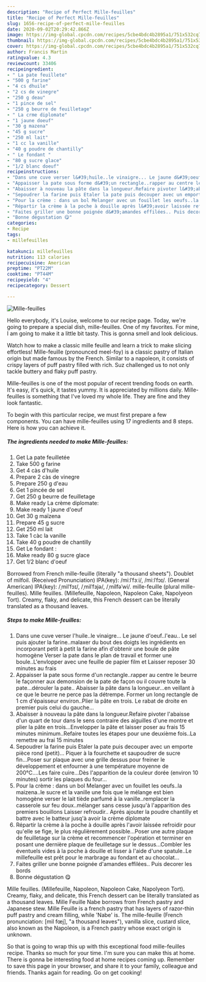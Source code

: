 ```yaml
---
description: "Recipe of Perfect Mille-feuilles"
title: "Recipe of Perfect Mille-feuilles"
slug: 1656-recipe-of-perfect-mille-feuilles
date: 2020-09-02T20:29:42.866Z
image: https://img-global.cpcdn.com/recipes/5cbe4bdc4b2895a1/751x532cq70/mille-feuilles-photo-principale-de-la-recette.jpg
thumbnail: https://img-global.cpcdn.com/recipes/5cbe4bdc4b2895a1/751x532cq70/mille-feuilles-photo-principale-de-la-recette.jpg
cover: https://img-global.cpcdn.com/recipes/5cbe4bdc4b2895a1/751x532cq70/mille-feuilles-photo-principale-de-la-recette.jpg
author: Francis Martin
ratingvalue: 4.3
reviewcount: 33406
recipeingredient:
- " La pate feuillete"
- "500 g farine"
- "4 cs dhuile"
- "2 cs de vinegre"
- "250 g deau"
- "1 pince de sel"
- "250 g beurre de feuilletage"
- " La crme diplomate"
- "1 jaune doeuf"
- "30 g mazena"
- "45 g sucre"
- "250 ml lait"
- "1 cc la vanille"
- "40 g poudre de chantilly"
- " Le fondant "
- "80 g sucre glace"
- "1/2 blanc doeuf"
recipeinstructions:
- "Dans une cuve verser l&#39;huile..le vinaigre... Le jaune d&#39;oeuf..l&#39;eau.. Le sel puis ajouter la farine..malaxer du bout des doigts les ingrédients en incorporant petit à petit la farine afin d&#39;obtenir une boule de pâte homogène Verser la pate dans le plan de travail et former une boule..L&#39;envlopper avec une feuille de papier film et Laisser reposer 30 minutes au frais"
- "Appaisser la pate sous forme d&#39;un rectangle..rapper au centre le beurre le façonner aux demonsion de la pate de façon ou il couvre toute la pate...dérouler la pate.. Abaisser la pâte dans la longueur...en veillant à ce que le beurre ne perce pas la détrempe. Former un long rectangle de 1 cm d&#39;épaisseur environ..Plier la pâte en trois. Le rabat de droite en premier puis celui du gauche..."
- "Abaisser à nouveau la pâte dans la longueur.Refaire pivoter l&#39;abaisse d&#39;un quart de tour dans le sens contraire des aiguilles d&#39;une montre et plier la pâte en trois...Envelopper la pâte et laisser poser au frais 15 minutes minimum..Refaire toutes les étapes pour une deuxième fois..La remettre au frai 15 minutes"
- "Sepoudrer la farine puis Etaler la pate puis decouper avec un emporte pièce rond (petit)... Piquer à la fourchette et saupoudrer de sucre fin...Poser sur plaque avec une grille dessus pour freiner le développement et enfourner à une température moyenne de 200°C....Les faire cuire...Dès l&#39;apparition de la couleur dorée (environ 10 minutes) sortir les plaques du four..."
- "Pour la crème : dans un bol Melanger avec un fouillet les oeufs..la maizena..le sucre et la vanille une fois que le mélange est bien homogène verser le lait tiède parfumé à la vanille..remplacer la casserole sur feu doux..mélanger sans cesse jusqu&#39;à l&#39;apparition des premiers bouillons Laisser refroudir.. Aprés ajouter la poudre chantilly et battre avec le batteur jusq&#39;à avoir la crème diplomate"
- "Répartir la crème à la poche à douille après l&#39;avoir laissée refroidir pour qu&#39;elle se fige, le plus régulièrement possible...Poser une autre plaque de feuilletage sur la crème et recommencer l&#39;opération et terminer en posant une dernière plaque de feuilletage sur le dessus...Combler les éventuels vides à la poche à douille et lisser à l&#39;aide d&#39;une spatule..Le millefeuille est prêt pour le marbrage au fondant et au chocolat..."
- "Faites griller une bonne poignée d&#39;amandes effilées.. Puis decorer les bords"
- "Bonne dégustation 😋"
categories:
- Recipe
tags:
- millefeuilles

katakunci: millefeuilles 
nutrition: 113 calories
recipecuisine: American
preptime: "PT22M"
cooktime: "PT44M"
recipeyield: "4"
recipecategory: Dessert

---
```



![Mille-feuilles](https://img-global.cpcdn.com/recipes/5cbe4bdc4b2895a1/751x532cq70/mille-feuilles-photo-principale-de-la-recette.jpg)

Hello everybody, it's Louise, welcome to our recipe page. Today, we're going to prepare a special dish, mille-feuilles. One of my favorites. For mine, I am going to make it a little bit tasty. This is gonna smell and look delicious.

Watch how to make a classic mille feuille and learn a trick to make slicing effortless! Mille-feuille (pronounced meel-foy) is a classic pastry of Italian origin but made famous by the French. Similar to a napoleon, it consists of crispy layers of puff pastry filled with rich. Suz challenged us to not only tackle buttery and flaky puff pastry.

Mille-feuilles is one of the most popular of recent trending foods on earth. It's easy, it's quick, it tastes yummy. It is appreciated by millions daily. Mille-feuilles is something that I've loved my whole life. They are fine and they look fantastic.


To begin with this particular recipe, we must first prepare a few components. You can have mille-feuilles using 17 ingredients and 8 steps. Here is how you can achieve it.

<!--inarticleads1-->

##### The ingredients needed to make Mille-feuilles:

1. Get  La pate feuilletée
1. Take 500 g farine
1. Get 4 càs d&#39;huile
1. Prepare 2 càs de vinegre
1. Prepare 250 g d&#39;eau
1. Get 1 pincée de sel
1. Get 250 g beurre de feuilletage
1. Make ready  La crème diplomate:
1. Make ready 1 jaune d&#39;oeuf
1. Get 30 g maïzena
1. Prepare 45 g sucre
1. Get 250 ml lait
1. Take 1 càc la vanille
1. Take 40 g poudre de chantilly
1. Get  Le fondant :
1. Make ready 80 g sucre glace
1. Get 1/2 blanc d&#39;oeuf


Borrowed from French mille-feuille (literally &#34;a thousand sheets&#34;). Doublet of milfoil. (Received Pronunciation) IPA(key): /miːlˈfɜːi/, /miːlˈfɔɪ/. (General American) IPA(key): /ˌmilˈfɔɪ/, /ˌmilˈfɜjə/, /ˌmilfəˈwi/. mille-feuille (plural mille-feuilles). Mille feuilles. (Millefeuille, Napoleon, Napoleon Cake, Napolyeon Tort). Creamy, flaky, and delicate, this French dessert can be literally translated as a thousand leaves. 

<!--inarticleads2-->

##### Steps to make Mille-feuilles:

1. Dans une cuve verser l&#39;huile..le vinaigre... Le jaune d&#39;oeuf..l&#39;eau.. Le sel puis ajouter la farine..malaxer du bout des doigts les ingrédients en incorporant petit à petit la farine afin d&#39;obtenir une boule de pâte homogène Verser la pate dans le plan de travail et former une boule..L&#39;envlopper avec une feuille de papier film et Laisser reposer 30 minutes au frais
1. Appaisser la pate sous forme d&#39;un rectangle..rapper au centre le beurre le façonner aux demonsion de la pate de façon ou il couvre toute la pate...dérouler la pate.. Abaisser la pâte dans la longueur...en veillant à ce que le beurre ne perce pas la détrempe. Former un long rectangle de 1 cm d&#39;épaisseur environ..Plier la pâte en trois. Le rabat de droite en premier puis celui du gauche...
1. Abaisser à nouveau la pâte dans la longueur.Refaire pivoter l&#39;abaisse d&#39;un quart de tour dans le sens contraire des aiguilles d&#39;une montre et plier la pâte en trois...Envelopper la pâte et laisser poser au frais 15 minutes minimum..Refaire toutes les étapes pour une deuxième fois..La remettre au frai 15 minutes
1. Sepoudrer la farine puis Etaler la pate puis decouper avec un emporte pièce rond (petit)... Piquer à la fourchette et saupoudrer de sucre fin...Poser sur plaque avec une grille dessus pour freiner le développement et enfourner à une température moyenne de 200°C....Les faire cuire...Dès l&#39;apparition de la couleur dorée (environ 10 minutes) sortir les plaques du four...
1. Pour la crème : dans un bol Melanger avec un fouillet les oeufs..la maizena..le sucre et la vanille une fois que le mélange est bien homogène verser le lait tiède parfumé à la vanille..remplacer la casserole sur feu doux..mélanger sans cesse jusqu&#39;à l&#39;apparition des premiers bouillons Laisser refroudir.. Aprés ajouter la poudre chantilly et battre avec le batteur jusq&#39;à avoir la crème diplomate
1. Répartir la crème à la poche à douille après l&#39;avoir laissée refroidir pour qu&#39;elle se fige, le plus régulièrement possible...Poser une autre plaque de feuilletage sur la crème et recommencer l&#39;opération et terminer en posant une dernière plaque de feuilletage sur le dessus...Combler les éventuels vides à la poche à douille et lisser à l&#39;aide d&#39;une spatule..Le millefeuille est prêt pour le marbrage au fondant et au chocolat...
1. Faites griller une bonne poignée d&#39;amandes effilées.. Puis decorer les bords
1. Bonne dégustation 😋


Mille feuilles. (Millefeuille, Napoleon, Napoleon Cake, Napolyeon Tort). Creamy, flaky, and delicate, this French dessert can be literally translated as a thousand leaves. Mille Feuille Nabe borrows from French pastry and Japanese stew. Mille Feuille is a french pastry that has layers of razor-thin puff pastry and cream filling, while &#39;Nabe&#39; is. The mille-feuille (French pronunciation: [mil fœj], &#34;a thousand leaves&#34;), vanilla slice, custard slice, also known as the Napoleon, is a French pastry whose exact origin is unknown. 

So that is going to wrap this up with this exceptional food mille-feuilles recipe. Thanks so much for your time. I'm sure you can make this at home. There is gonna be interesting food at home recipes coming up. Remember to save this page in your browser, and share it to your family, colleague and friends. Thanks again for reading. Go on get cooking!
